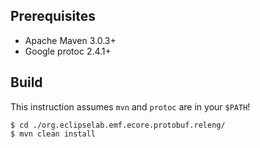## Prerequisites

 * Apache Maven 3.0.3+
 * Google protoc 2.4.1+

## Build

This instruction assumes `mvn` and `protoc` are in your `$PATH`! 

    $ cd ./org.eclipselab.emf.ecore.protobuf.releng/
    $ mvn clean install